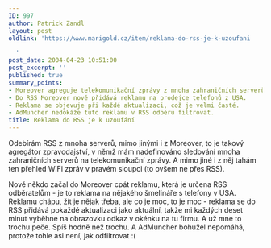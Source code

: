 ```yaml
---
ID: 997
author: Patrick Zandl
layout: post
oldlink: 'https://www.marigold.cz/item/reklama-do-rss-je-k-uzoufani

  '
post_date: 2004-04-23 10:51:00
post_excerpt: ''
published: true
summary_points:
- Moreover agreguje telekomunikační zprávy z mnoha zahraničních serverů.
- Do RSS Moreover nově přidává reklamu na prodejce telefonů z USA.
- Reklama se objevuje při každé aktualizaci, což je velmi časté.
- AdMuncher nedokáže tuto reklamu v RSS odběru filtrovat.
title: Reklama do RSS je k uzoufání
---
```


<p>
Odebírám RSS z mnoha serverů, mimo jinými i z Moreover, to je takový agregátor zpravodajství, v němž mám nadefinováno sledování mnoha zahraničních serverů na telekomunikační zprávy. A mimo jiné i z něj tahám ten přehled WiFi zpráv v pravém sloupci (to ovšem ne přes RSS). </p>

<p>
Nově někdo začal do Moreover cpát reklamu, která je určena RSS odběratelům - je to reklama na nějakého šmelináře s telefony v USA. Reklamu chápu, žít je nějak třeba, ale co je moc, to je moc - reklama se do RSS přidává pokaždé aktualizaci jako aktuální, takže mi každých deset minut vyběhne na obrazovku odkaz v okénku na tu firmu. A už mne to trochu peče. Spíš hodně než trochu. A AdMuncher bohužel nepomáhá, protože tohle asi není, jak odfiltrovat :(  </p>